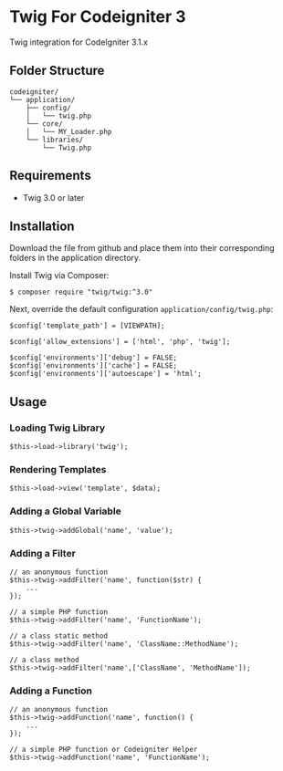 # Twig For Codeigniter 3

Twig integration for CodeIgniter 3.1.x

## Folder Structure

```
codeigniter/
└── application/
    ├── config/
    │   └── twig.php
    └── core/
    │   └── MY_Loader.php
    └── libraries/
        └── Twig.php   
```

## Requirements
* Twig 3.0 or later

## Installation

Download the file from github and place them into their corresponding folders in the application directory.

Install Twig via Composer:
```
$ composer require "twig/twig:^3.0"
```

Next, override the default configuration `application/config/twig.php`:

```
$config['template_path'] = [VIEWPATH];

$config['allow_extensions'] = ['html', 'php', 'twig'];

$config['environments']['debug'] = FALSE;
$config['environments']['cache'] = FALSE;
$config['environments']['autoescape'] = 'html';
```

## Usage

### Loading Twig Library

```
$this->load->library('twig');
```

### Rendering Templates

```
$this->load->view('template', $data);
```

### Adding a Global Variable

```
$this->twig->addGlobal('name', 'value');
```

### Adding a Filter

```
// an anonymous function
$this->twig->addFilter('name', function($str) {
    ...
});

// a simple PHP function
$this->twig->addFilter('name', 'FunctionName');

// a class static method
$this->twig->addFilter('name', 'ClassName::MethodName');

// a class method
$this->twig->addFilter('name',['ClassName', 'MethodName']);
```

### Adding a Function

```
// an anonymous function
$this->twig->addFunction('name', function() {
    ...
});

// a simple PHP function or Codeigniter Helper
$this->twig->addFunction('name', 'FunctionName');
```